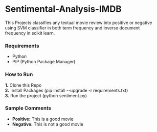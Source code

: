 # Sentimental-Analysis-IMDB
This Projects classifies any textual movie review into positive or negative using SVM classifier in both term frequency and inverse document frequency in scikit learn.

### Requirements
- Python
- PIP (Python Package Manager)

### How to Run
**1.** Clone this Repo <br />
**2.** Install Packages (pip install --upgrade -r requirements.txt) <br />
**3.** Run the project (python sentiment.py) <br />

### Sample Comments
- **Positive:** This is a good movie 			
- **Negative:** This is not a good movie		

